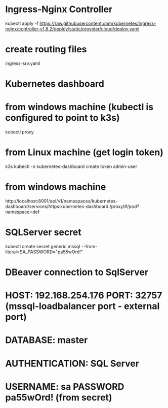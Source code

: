 # Ingress-Nginx Controller
kubectl apply -f https://raw.githubusercontent.com/kubernetes/ingress-nginx/controller-v1.8.2/deploy/static/provider/cloud/deploy.yaml

# create routing files
ingress-srv.yaml


# Kubernetes dashboard
# from windows machine (kubectl is configured to point to k3s)
kubectl proxy

# from Linux machine (get login token)
k3s kubectl -n kubernetes-dashboard create token admin-user

# from windows machine
http://localhost:8001/api/v1/namespaces/kubernetes-dashboard/services/https:kubernetes-dashboard:/proxy/#/pod?namespace=def


# SQLServer secret
kubectl create secret generic mssql --from-literal=SA_PASSWORD="pa55wOrd!"


# DBeaver connection to SqlServer
# HOST: 192.168.254.176  PORT: 32757 (mssql-loadbalancer port - external port)
# DATABASE: master
# AUTHENTICATION: SQL Server 
# USERNAME: sa PASSWORD pa55wOrd! (from secret)
